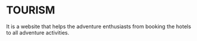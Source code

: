 # TOURISM
It is a website that helps the adventure enthusiasts from booking the hotels to all adventure activities.
